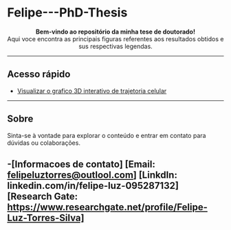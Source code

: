 # Felipe---PhD-Thesis

<p align="center">
  <strong>Bem-vindo ao repositório da minha tese de doutorado!</strong><br>
  Aqui voce encontra as principais figuras referentes aos resultados obtidos e sus respectivas legendas.
</p>

---

## Acesso rápido

- [Visualizar o grafico 3D interativo de trajetoria celular](https://github.com/felipeluz97/Felipe---PhD-Thesis/blob/gh-pages/cds_3d_plot_obj.html)


---

## Sobre

Sinta-se à vontade para explorar o conteúdo e entrar em contato para dúvidas ou colaborações.

-[Informacoes de contato] 
[Email: felipeluztorres@outlool.com]
[LinkdIn: linkedin.com/in/felipe-luz-095287132]
[Research Gate: https://www.researchgate.net/profile/Felipe-Luz-Torres-Silva]
---
